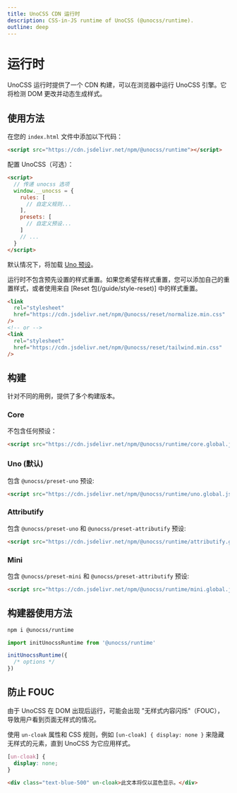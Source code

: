 ```yaml
---
title: UnoCSS CDN 运行时
description: CSS-in-JS runtime of UnoCSS (@unocss/runtime).
outline: deep
---
```


# 运行时

UnoCSS 运行时提供了一个 CDN 构建，可以在浏览器中运行 UnoCSS 引擎。它将检测 DOM 更改并动态生成样式。

## 使用方法

在您的 `index.html` 文件中添加以下代码：

```html
<script src="https://cdn.jsdelivr.net/npm/@unocss/runtime"></script>
```

配置 UnoCSS（可选）：

```html
<script>
  // 传递 unocss 选项
  window.__unocss = {
    rules: [
      // 自定义规则...
    ],
    presets: [
      // 自定义预设...
    ]
    // ...
  }
</script>
```

默认情况下，将加载 [Uno 预设](/presets/uno)。

运行时不包含预先设置的样式重置。如果您希望有样式重置，您可以添加自己的重置样式，或者使用来自 [Reset 包(/guide/style-reset)] 中的样式重置。

```html
<link
  rel="stylesheet"
  href="https://cdn.jsdelivr.net/npm/@unocss/reset/normalize.min.css"
/>
<!-- or -->
<link
  rel="stylesheet"
  href="https://cdn.jsdelivr.net/npm/@unocss/reset/tailwind.min.css"
/>
```

## 构建

针对不同的用例，提供了多个构建版本。

### Core

不包含任何预设：

```html
<script src="https://cdn.jsdelivr.net/npm/@unocss/runtime/core.global.js"></script>
```

### Uno (默认)

包含 `@unocss/preset-uno` 预设:

```html
<script src="https://cdn.jsdelivr.net/npm/@unocss/runtime/uno.global.js"></script>
```

### Attributify

包含 `@unocss/preset-uno` 和 `@unocss/preset-attributify` 预设:

```html
<script src="https://cdn.jsdelivr.net/npm/@unocss/runtime/attributify.global.js"></script>
```

### Mini

包含 `@unocss/preset-mini` 和 `@unocss/preset-attributify` 预设:

```html
<script src="https://cdn.jsdelivr.net/npm/@unocss/runtime/mini.global.js"></script>
```

## 构建器使用方法

```bash
npm i @unocss/runtime
```

```ts
import initUnocssRuntime from '@unocss/runtime'

initUnocssRuntime({
  /* options */
})
```

## 防止 FOUC

由于 UnoCSS 在 DOM 出现后运行，可能会出现 "无样式内容闪烁"（FOUC），导致用户看到页面无样式的情况。

使用 `un-cloak` 属性和 CSS 规则，例如 `[un-cloak] { display: none }` 来隐藏无样式的元素，直到 UnoCSS 为它应用样式。

```css
[un-cloak] {
  display: none;
}
```

```html
<div class="text-blue-500" un-cloak>此文本将仅以蓝色显示。</div>
```
